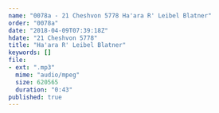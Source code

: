 ```yaml
---
name: "0078a - 21 Cheshvon 5778 Ha'ara R' Leibel Blatner"
order: "0078a"
date: "2018-04-09T07:39:18Z"
hdate: "21 Cheshvon 5778"
title: "Ha'ara R' Leibel Blatner"
keywords: []
file:
- ext: ".mp3"
  mime: "audio/mpeg"
  size: 620565
  duration: "0:43"
published: true
---
```


